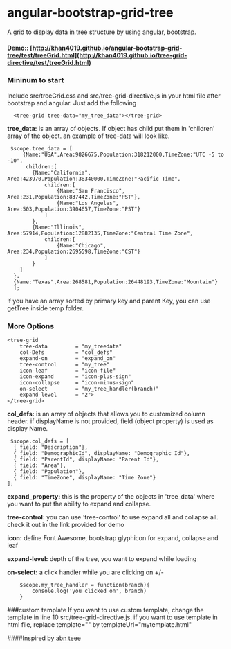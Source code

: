 angular-bootstrap-grid-tree
===========================

A grid to display data in tree structure by using angular, bootstrap.

#### Demo:: [http://khan4019.github.io/angular-bootstrap-grid-tree/test/treeGrid.html](http://khan4019.github.io/tree-grid-directive/test/treeGrid.html)

### Mininum to start
Include src/treeGrid.css and src/tree-grid-directive.js in your html file after bootstrap and angular. Just add the following

      <tree-grid tree-data="my_tree_data"></tree-grid>


**tree_data:** is an array of objects. If object has child put them in 'children' array of the object. an example of tree-data will look like. 

     $scope.tree_data = [
         {Name:"USA",Area:9826675,Population:318212000,TimeZone:"UTC -5 to -10",
	      children:[
			{Name:"California", Area:423970,Population:38340000,TimeZone:"Pacific Time",
				children:[
					{Name:"San Francisco", Area:231,Population:837442,TimeZone:"PST"},
    				{Name:"Los Angeles", Area:503,Population:3904657,TimeZone:"PST"}
				]
			},
			{Name:"Illinois", Area:57914,Population:12882135,TimeZone:"Central Time Zone",
				children:[
					{Name:"Chicago", Area:234,Population:2695598,TimeZone:"CST"}
				]
			}
		]
	  },	
	  {Name:"Texas",Area:268581,Population:26448193,TimeZone:"Mountain"}
      ];

if you have an array sorted by primary key and parent Key, you can use getTree inside temp folder.
    
### More Options

    <tree-grid 
        tree-data         = "my_treedata"
        col-Defs          = "col_defs"
        expand-on         = "expand_on"
        tree-control      = "my_tree"
        icon-leaf         = "icon-file"
        icon-expand       = "icon-plus-sign"
        icon-collapse     = "icon-minus-sign"
        on-select         = "my_tree_handler(branch)"
        expand-level      = "2">      
    </tree-grid>


**col_defs:** is an array of objects that allows you to customized column header. if displayName is not provided, field (object property) is used as display Name.

     $scope.col_defs = [
      { field: "Description"},
      { field: "DemographicId", displayName: "Demographic Id"},
      { field: "ParentId", displayName: "Parent Id"},
      { field: "Area"},
      { field: "Population"},
      { field: "TimeZone", displayName: "Time Zone"}
    ];

**expand_property:** this is the property of the objects in 'tree_data' where you want to put the ability to expand and collapse. 

**tree-control:** you can use 'tree-control' to use expand all and collapse all. check it out in the link provided for demo

**icon:** define Font Awesome, bootstrap glyphicon for expand, collapse and leaf

**expand-level:** depth of the tree, you want to expand while loading

**on-select:** a click handler while you are clicking on +/-

        $scope.my_tree_handler = function(branch){
         	console.log('you clicked on', branch)
        }

###custom template
If you want to use custom template, change the template in line 10 src/tree-grid-directive.js. if you want to use template in html file, replace template="" by templateUrl="mytemplate.html"

####Inspired by [abn teee](https://github.com/nickperkinslondon/angular-bootstrap-nav-tree)
